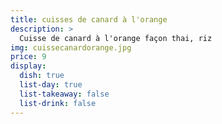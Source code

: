 ```yaml
---
title: cuisses de canard à l'orange 
description: >
  Cuisse de canard à l'orange façon thai, riz
img: cuissecanardorange.jpg
price: 9
display:
  dish: true
  list-day: true
  list-takeaway: false
  list-drink: false
---
```

